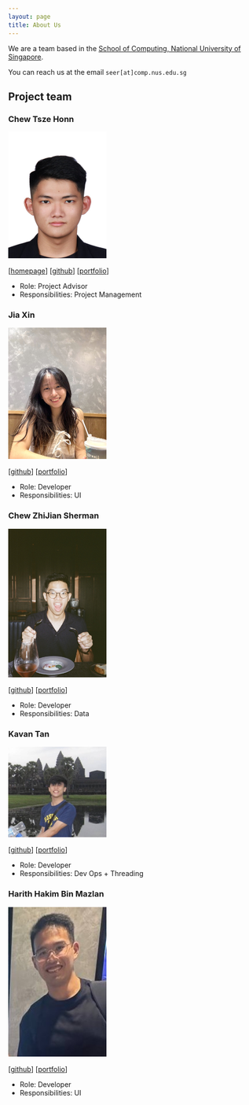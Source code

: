 ```yaml
---
layout: page
title: About Us
---
```


We are a team based in the [School of Computing, National University of Singapore](https://www.comp.nus.edu.sg).

You can reach us at the email `seer[at]comp.nus.edu.sg`

## Project team

### Chew Tsze Honn

<img src="images/zeonchew0324.png" width="200px">

[[homepage](http://www.comp.nus.edu.sg/~damithch)]
[[github](https://github.com/zeonchew0324)]
[[portfolio](team/johndoe.md)]

* Role: Project Advisor
* Responsibilities: Project Management

### Jia Xin

<img src="images/jiaxinnns.png" width="200px">

[[github](http://github.com/jiaxinnns)]
[[portfolio](team/jiaxin.md)]

* Role: Developer
* Responsibilities: UI

### Chew ZhiJian Sherman

<img src="images/sherchew27.png" width="200px">

[[github](http://github.com/SherChew27)] [[portfolio](team/johndoe.md)]

* Role: Developer
* Responsibilities: Data

### Kavan Tan

<img src="images/kvernnn.png" width="200px">

[[github](http://github.com/kvernnn)]
[[portfolio](team/johndoe.md)]

* Role: Developer
* Responsibilities: Dev Ops + Threading

### Harith Hakim Bin Mazlan

<img src="images/harithh07.png" width="200px">

[[github](http://github.com/harithh07)]
[[portfolio](team/johndoe.md)]

* Role: Developer
* Responsibilities: UI
